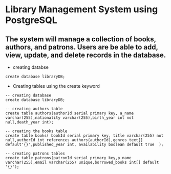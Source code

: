 #  Library Management System using PostgreSQL
## The system will manage a collection of books, authors, and patrons. Users are be able to add, view, update, and delete records in the database.

- creating databse
```
create database libraryDB;
```

- Creating tables using the create keyword
```
-- creating database
create database libraryDB;

-- creating authors table
create table authors(authorId serial primary key, a_name varchar(255),nationality varchar(255),birth_year int not null,death_year int);

-- creating the books table
create table books( bookId serial primary key, title varchar(255) not null,authorId int references authors(authorId),genres text[] default'{}',published_year int, availability boolean default true  );

-- creating patrons tables
create table patrons(patronId serial primary key,p_name varchar(255),email varchar(255) unique,borrowed_books int[] default '{}');
```


